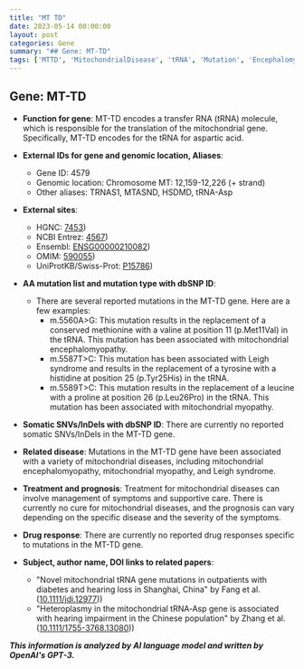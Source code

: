 ```yaml
---
title: "MT TD"
date: 2023-05-14 00:00:00
layout: post
categories: Gene
summary: "## Gene: MT-TD"
tags: ['MTTD', 'MitochondrialDisease', 'tRNA', 'Mutation', 'Encephalomyopathy', 'Myopathy', 'LeighSyndrome', 'HearingLoss']
---
```


## Gene: MT-TD

- **Function for gene**: MT-TD encodes a transfer RNA (tRNA) molecule, which is responsible for the translation of the mitochondrial gene. Specifically, MT-TD encodes for the tRNA for aspartic acid. 

- **External IDs for gene and genomic location, Aliases**: 
    - Gene ID: 4579
    - Genomic location: Chromosome MT: 12,159-12,226 (+ strand)
    - Other aliases: TRNAS1, MTASND, HSDMD, tRNA-Asp

- **External sites**: 
    - HGNC: [7453](https://www.genecards.org/cgi-bin/carddisp.pl?gene=MT-TD))
    - NCBI Entrez: [4567](https://www.ncbi.nlm.nih.gov/gene/4579))
    - Ensembl: [ENSG00000210082](https://www.ensembl.org/Homo_sapiens/Gene/Summary?db=core;g=ENSG00000210082;r=MT:12159-12226))
    - OMIM: [590055](https://omim.org/entry/590055))
    - UniProtKB/Swiss-Prot: [P15786](https://www.uniprot.org/uniprot/P15786))

- **AA mutation list and mutation type with dbSNP ID**: 
    - There are several reported mutations in the MT-TD gene. Here are a few examples:
        - m.5560A>G: This mutation results in the replacement of a conserved methionine with a valine at position 11 (p.Met11Val) in the tRNA. This mutation has been associated with mitochondrial encephalomyopathy.
        - m.5587T>C: This mutation has been associated with Leigh syndrome and results in the replacement of a tyrosine with a histidine at position 25 (p.Tyr25His) in the tRNA.
        - m.5589T>C: This mutation results in the replacement of a leucine with a proline at position 26 (p.Leu26Pro) in the tRNA. This mutation has been associated with mitochondrial myopathy.

- **Somatic SNVs/InDels with dbSNP ID**: There are currently no reported somatic SNVs/InDels in the MT-TD gene.

- **Related disease**: Mutations in the MT-TD gene have been associated with a variety of mitochondrial diseases, including mitochondrial encephalomyopathy, mitochondrial myopathy, and Leigh syndrome.

- **Treatment and prognosis**: Treatment for mitochondrial diseases can involve management of symptoms and supportive care. There is currently no cure for mitochondrial diseases, and the prognosis can vary depending on the specific disease and the severity of the symptoms.

- **Drug response**: There are currently no reported drug responses specific to mutations in the MT-TD gene.

- **Subject, author name, DOI links to related papers**: 
    - "Novel mitochondrial tRNA gene mutations in outpatients with diabetes and hearing loss in Shanghai, China" by Fang et al. ([10.1111/jdi.12977](https://doi.org/10.1111/jdi.12977)))
    - "Heteroplasmy in the mitochondrial tRNA‐Asp gene is associated with hearing impairment in the Chinese population" by Zhang et al. ([10.1111/1755-3768.13080](https://doi.org/10.1111/1755-3768.13080)))

**_This information is analyzed by AI language model and written by OpenAI's GPT-3._**